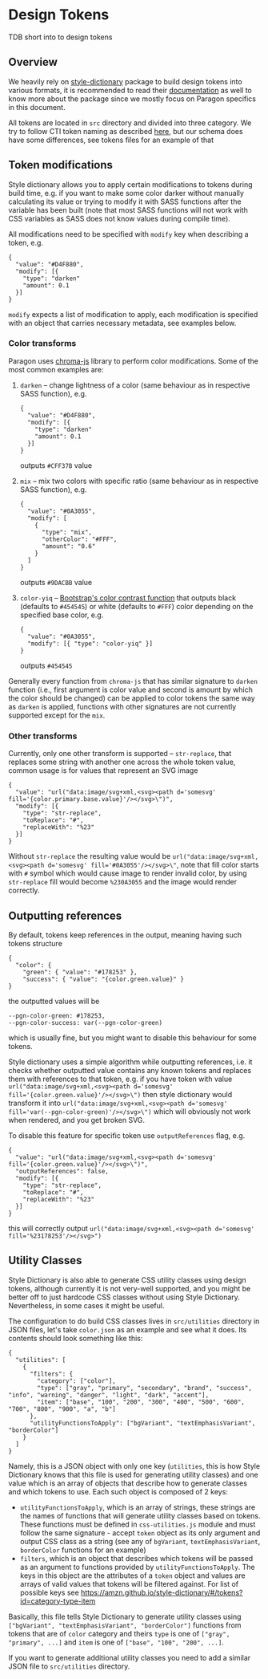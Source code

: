 # Design Tokens

TDB short into to design tokens

## Overview

We heavily rely on [style-dictionary](https://github.com/amzn/style-dictionary) package to build design tokens into various formats,
it is recommended to read their [documentation](https://amzn.github.io/style-dictionary/#/) as well to know more about the package since we mostly focus on Paragon specifics in this document.

All tokens are located in `src` directory and divided into three category. We try to follow CTI token naming as described [here](https://amzn.github.io/style-dictionary/#/tokens?id=category-type-item), but our schema does have some differences, see tokens files for an example of that

## Token modifications

Style dictionary allows you to apply certain modifications to tokens during build time, e.g. if you want to make some color darker without
manually calculating its value or trying to modify it with SASS functions after the variable has been built (note
that most SASS functions will not work with CSS variables as SASS does not know values during compile time).

All modifications need to be specified with `modify` key when describing a token, e.g.
```
{
  "value": "#D4F880",
  "modify": [{
    "type": "darken"
    "amount": 0.1
  }]
}
```
`modify` expects a list of modification to apply, each modification is specified with an object that carries necessary metadata, see examples below.

### Color transforms

Paragon uses [chroma-js](https://gka.github.io/chroma.js/) library to perform color modifications. Some of the most common examples are:

1. `darken` – change lightness of a color (same behaviour as in respective SASS function), e.g.
    ```
    {
      "value": "#D4F880",
      "modify": [{
        "type": "darken"
        "amount": 0.1
      }]
    }
    ```
    outputs `#CFF37B` value

2. `mix` – mix two colors with specific ratio (same behaviour as in respective SASS function), e.g.
   ```
   {
     "value": "#0A3055",
     "modify": [
       {
         "type": "mix",
         "otherColor": "#FFF",
         "amount": "0.6"
       }
     ]
   }
   ```
   outputs `#9DACBB` value

3. `color-yiq` – [Bootstrap's color contrast function](https://getbootstrap.com/docs/4.0/getting-started/theming/#color-contrast) that outputs black (defaults to `#454545`) or white (defaults to `#FFF`) color depending on the specified base color, e.g.
   ```
   {
     "value": "#0A3055",
     "modify": [{ "type": "color-yiq" }]
   }
   ```
   outputs `#454545`

Generally every function from `chroma-js` that has similar signature to `darken` function (i.e., first argument is color value and second is amount by which the color should be changed) can be applied to color tokens the same way as `darken` is applied, functions with other signatures are not currently supported except for the `mix`.

### Other transforms

Currently, only one other transform is supported – `str-replace`, that replaces some string with another one across the whole token value, common usage is for values that represent an SVG image

```
{
  "value": "url("data:image/svg+xml,<svg><path d='somesvg' fill='{color.primary.base.value}'/></svg>\")",
  "modify": [{
    "type": "str-replace",
    "toReplace": "#",
    "replaceWith": "%23"
  }]
}
```
Without `str-replace` the resulting value would be `url("data:image/svg+xml,<svg><path d='somesvg' fill='#0A3055'/></svg>\"`, note that fill color starts with `#` symbol which would cause image to render invalid color, by using `str-replace` fill would become `%230A3055` and the image would render correctly.

## Outputting references

By default, tokens keep references in the output, meaning having such tokens structure
```
{
  "color": {
    "green": { "value": "#178253" },
    "success": { "value": "{color.green.value}" }
}
```
the outputted values will be
```
--pgn-color-green: #178253,
--pgn-color-success: var(--pgn-color-green)
```
which is usually fine, but you might want to disable this behaviour for some tokens.

Style dictionary uses a simple algorithm while outputting references, i.e. it checks whether outputted value contains any known tokens and replaces them with references to that token, e.g.
if you have token with value `url("data:image/svg+xml,<svg><path d='somesvg' fill='{color.green.value}'/></svg>\")` then style dictionary would transform it into
`url("data:image/svg+xml,<svg><path d='somesvg' fill='var(--pgn-color-green)'/></svg>\")` which will obviously not work when rendered, and you get broken SVG.

To disable this feature for specific token use `outputReferences` flag, e.g.
```
{
  "value": "url("data:image/svg+xml,<svg><path d='somesvg' fill='{color.green.value}'/></svg>\")",
  "outputReferences": false,
  "modify": [{
    "type": "str-replace",
    "toReplace": "#",
    "replaceWith": "%23"
  }]
}
```
this will correctly output `url("data:image/svg+xml,<svg><path d='somesvg' fill='%23178253'/></svg>")`

## Utility Classes

Style Dictionary is also able to generate CSS utility classes using design tokens, although currently it is not very-well supported, and you might be better off to just hardcode CSS classes without using Style Dictionary.
Nevertheless, in some cases it might be useful.

The configuration to do build CSS classes lives in `src/utilities` directory in JSON files, let's take `color.json` as an example and see what it does. Its contents should look something like this:
```
{
  "utilities": [
    {
      "filters": {
        "category": ["color"],
        "type": ["gray", "primary", "secondary", "brand", "success", "info", "warning", "danger", "light", "dark", "accent"],
        "item": ["base", "100", "200", "300", "400", "500", "600", "700", "800", "900", "a", "b"]
      },
      "utilityFunctionsToApply": ["bgVariant", "textEmphasisVariant", "borderColor"]
    }
  ]
}
```
Namely, this is a JSON object with only one key (`utilities`, this is how Style Dictionary knows that this file is used for generating utility classes)
and one value which is an array of objects that describe how to generate classes and which tokens to use.
Each such object is composed of 2 keys:
 - `utilityFunctionsToApply`, which is an array of strings, these strings are the names of functions that will
   generate utility classes based on tokens. These functions must be defined in `css-utilities.js` module and must follow 
   the same signature - accept `token` object as its only argument and output CSS class as a string (see any of `bgVariant`, `textEmphasisVariant`, `borderColor` functions for an example)
 - `filters`, which is an object that describes which tokens will be passed as an argument to functions provided by `utilityFunctionsToApply`.
   The keys in this object are the attributes of a `token` object and values are arrays of valid values that tokens will be filtered against.
   For list of possible keys see https://amzn.github.io/style-dictionary/#/tokens?id=category-type-item

Basically, this file tells Style Dictionary to generate utility classes using `["bgVariant", "textEmphasisVariant", "borderColor"]`
functions from tokens that are of `color` category and theirs `type` is one of `["gray", "primary", ...]`
and `item` is one of `["base", "100", "200", ...]`.

If you want to generate additional utility classes you need to add a similar JSON file to `src/utilities` directory.